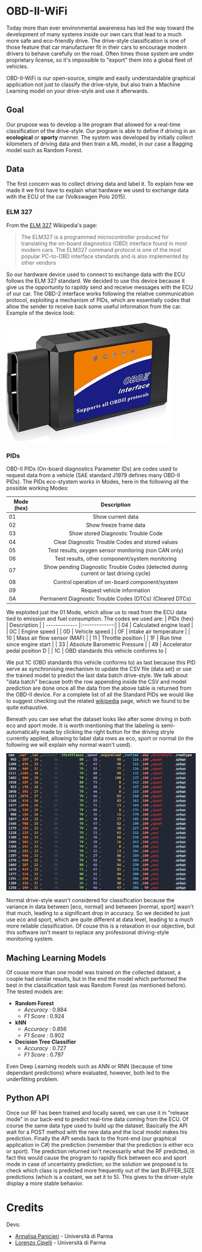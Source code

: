 # OBD-II-WiFi
Today more than ever environmental awareness has led the way toward the development of many systems inside our own cars that lead to a much more safe and eco-friendly drive. 
The drive-style classification is one of those feature that car manufacturer fit in their cars to encourage modern drivers to behave carefully on the road. Often times those system are under proprietary license, so it's impossible to "export" them into a global fleet of vehicles.

OBD-II-WiFi is our open-source, simple and easily understandable graphical application not just to classify the drive-style, but also train a Machine Learning model on your drive-style and use it afterwards. 

## Goal
Our prupose was to develop a lite program that allowed for a real-time classification of the drive-style. Our program is able to define if driving in an **ecological** or **sporty** manner. 
The system was developed by initially collect kilometers of driving data and then train a ML model, in our case a Bagging model such as Random Forest. 

## Data
The first concern was to collect driving data and label it. To explain how we made it we first have to explain what hardware we used to exchange data with the ECU of the car (Volkswagen Polo 2015). 

### ELM 327
From the  [ELM 327](https://en.wikipedia.org/wiki/ELM327) Wikipedia's page:
> The ELM327 is a programmed microcontroller produced for translating the on-board diagnostics (OBD) interface found in most modern cars. The ELM327 command protocol is one of the most popular PC-to-OBD interface standards and is also implemented by other vendors
>

So our hardware device used to connect to exchange data with the ECU follows the ELM 327 standard. We decided to use this device because it give us the opportunity to rapildy send and receive messages with the ECU of our car. The OBD-2 interface works following the relative communication protocol, exploiting a mechanism of PIDs, which are essentially codes that allow the sender to receive back some useful information from the car. Example of the device look:

![obd2 device](/images/obd_2_device.png "OBD 2 device appearence.")

### PIDs
OBD-II PIDs (On-board diagnostics Parameter IDs) are codes used to request data from a vehicle (SAE standard J1979 defines many OBD-II PIDs). The PIDs eco-stystem works in Modes, here in the following all the possible working Modes:

| Mode (hex)  | Description |
| ------------- |:-------------:|
| 01     | Show current data     |
| 02      | Show freeze frame data    |
| 03      | Show stored Diagnostic Trouble Code    |
| 04     | Clear Diagnostic Trouble Codes and stored values     |
| 05     | Test results, oxygen sensor monitoring (non CAN only)    |
| 06     | Test results, other component/system monitoring     |
| 07     | Show pending Diagnostic Trouble Codes (detected during current or last driving cycle)     |
| 08     | Control operation of on-board component/system     |
| 09     | Request vehicle information    |
| 0A     | Permanent Diagnostic Trouble Codes (DTCs) (Cleared DTCs)  |

We exploited just the 01 Mode, which allow us to read from the ECU data tied to emission and fuel consumption. The codes we used are: 
| PIDs (hex)  | Description |
| ------------- |:-------------:|
| 04     | Calculated engine load    |
| 0C     | Engine speed    |
| 0D     | Vehicle speed     |
| 0F     | Intake air temperature    |
| 10     | Mass air flow sensor (MAF)    |
| 11     | 	Throttle position    |
| 1F     | Run time since engine start    |
| 33     | Absolute Barometric Pressure   |
| 49     | Accelerator pedal position D    |
| 1C     | OBD standards this vehicle conforms to  |

We put 1C (OBD standards this vehicle conforms to) as last because this PID serve as synchronising mechanism to update the CSV file (data set) or use the trained model to predict the last data batch drive-style. We talk about "data batch" because both the row appending inside the CSV and model prediction are done once all the data from the above table is returned from the OBD-II device.
For a complete list of all the Standard PIDs we would like to suggest checking out the related [wikipedia](https://en.wikipedia.org/wiki/OBD-II_PIDs) page, which we found to be quite exhaustive.

Beneath you can see what the dataset looks like after some driving in both eco and sport mode. It is worth mentioning that the labeling is semi-automatically made by clicking the right button for the driving stryle currently applied, allowing to label data rows as eco, sport or normal (in the following we will explain why normal wasn't used). 

![dataset](/images/dataset.PNG "Built dataset")

Normal drive-style wasn't considered for classification because the variance in data between [eco, normal] and between [normal, sport] wasn't that much, leading to a significant drop in accuracy. So we decided to just use eco and sport, which are quite different at data level, leading to a much more reliable classification. Of couse this is a relaxation in our objective, but this software isn't meant to replace any professional driving-style monitoring system.

## Maching Learning Models
Of couse more than one model was trained on the collected dataset, a couple had similar results, but in the end the model which performed the best in the classification task was Random Forest (as mentioned before). The tested models are:
* **Random Forest**
  * _Accuracy_ : 0.884
  * _F1 Score_ : 0.924
* **kNN**
  * _Accuracy_ : 0.856
  * _F1 Score_ : 0.902
* **Decision Tree Classifier**
  * _Accuracy_ : 0.727
  * _F1 Score_ : 0.797

Even Deep Learning models such as ANN or RNN (because of time dependant predictions) where evaluated, however, both led to the underfitting problem.

## Python API
Once our RF has been trained and locally saved, we can use it in "release mode" in our back-end to predict real-time data coming from the ECU. Of course the same data type used to build up the dataset. Basically the API wait for a POST method with the new data and the local model makes his prediction. Finally the API sends back to the front-end (our graphical application in C#) the prediction (remember that the prediction is either eco or sport). The prediction returned isn't necessarily what the RF predicted, in fact this would cause the program to rapidly flick between eco and sport mode in case of uncertainty prediction; so the solution we proposed is to check which class is predicted more frequently out of the last BUFFER_SIZE predictions (which is a costant, we set it to 5). This gives to the driver-style display a more stable behavior.

# Credits
Devs:
* [Annalisa Panicieri](https://github.com/Annalisaa1) - Università di Parma
* [Lorenzo Cipelli](https://lorenzocipelli.github.io/) - Università di Parma